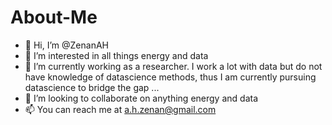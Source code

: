 # About-Me
- 👋 Hi, I’m @ZenanAH
- 👀 I’m interested in all things energy and data
- 🌱 I’m currently working as a researcher. I work a lot with data but do not have knowledge of datascience methods,  thus I am currently pursuing datascience to bridge the gap ...
- 💞️ I’m looking to collaborate on anything energy and data 
- 📫 You can reach me at a.h.zenan@gmail.com
